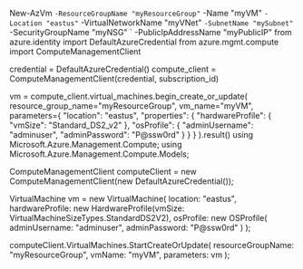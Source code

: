 New-AzVm `
    -ResourceGroupName "myResourceGroup" `
    -Name "myVM" `
    -Location "eastus" `
    -VirtualNetworkName "myVNet" `
    -SubnetName "mySubnet" `
    -SecurityGroupName "myNSG" `
    -PublicIpAddressName "myPublicIP"
    from azure.identity import DefaultAzureCredential
from azure.mgmt.compute import ComputeManagementClient

credential = DefaultAzureCredential()
compute_client = ComputeManagementClient(credential, subscription_id)

vm = compute_client.virtual_machines.begin_create_or_update(
    resource_group_name="myResourceGroup",
    vm_name="myVM",
    parameters={
        "location": "eastus",
        "properties": {
            "hardwareProfile": {
                "vmSize": "Standard_DS2_v2"
            },
            "osProfile": {
                "adminUsername": "adminuser",
                "adminPassword": "P@ssw0rd"
            }
        }
    }
).result()
using Microsoft.Azure.Management.Compute;
using Microsoft.Azure.Management.Compute.Models;

ComputeManagementClient computeClient = new ComputeManagementClient(new DefaultAzureCredential());

VirtualMachine vm = new VirtualMachine(
    location: "eastus",
    hardwareProfile: new HardwareProfile(vmSize: VirtualMachineSizeTypes.StandardDS2V2),
    osProfile: new OSProfile(
        adminUsername: "adminuser",
        adminPassword: "P@ssw0rd"
    )
);

computeClient.VirtualMachines.StartCreateOrUpdate(
    resourceGroupName: "myResourceGroup",
    vmName: "myVM",
    parameters: vm
);
